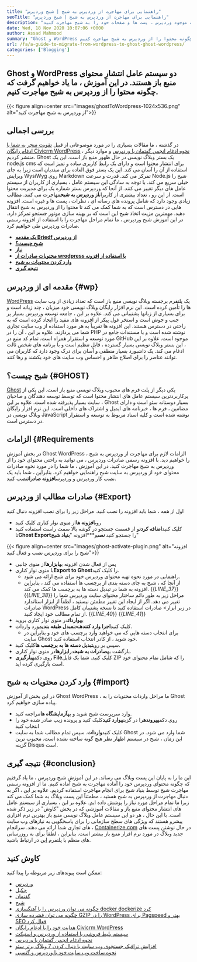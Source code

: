 ```yaml
---
title: "راهنمایی برای مهاجرت از وردپرس به شبح | شبح وردپرس" 
seoTitle: "راهنمایی برای مهاجرت از وردپرس به شبح | شبح وردپرس" 
description: "این آموزش در مورد نحوه مهاجرت از وردپرس به شبح است. ما یاد خواهیم گرفت که چگونه از وب سایت موجود وردپرس ، پست ها و صفحات خود را به شبح مهاجرت کنید." 
date: Wed, 18 Nov 2020 10:07:06 +0000
author: Assad Mahmood
summary: "Ghost و WordPress دو سیستم عامل انتشار محتوای منبع باز هستند. در این آموزش ، ما یاد خواهیم گرفت که چگونه محتوا را از وردپرس به شبح مهاجرت کنیم." 
url: /fa/a-guide-to-migrate-from-wordpress-to-ghost-ghost-wordpress/
categories: ['Blogging']
---
```


## Ghost و WordPress دو سیستم عامل انتشار محتوای منبع باز هستند. در این آموزش ، ما یاد خواهیم گرفت که چگونه محتوا را از وردپرس به شبح مهاجرت کنیم.

{{< figure align=center src="images/ghostToWordpress-1024x536.png" alt="از وردپرس به شبح مهاجرت کنید">}}


## بررسی اجمالی
در گذشته ، ما مقالات بسیاری را در مورد موضوعاتی از قبیل [تقویت منجر به شما با ادغام رایگان Civicrm WordPress][1] ، [نحوه ادغام انجمن گفتمان با وردپرس][2] و موارد دیگر منتشر کردیم. Ghost یک بستر وبلاگ نویسی در حال ظهور منبع باز است. این یک node.js cms برای انتشار محتوا است و دارای یک رابط کاربری ساده و تمیز است که استفاده از آن را آسان می کند. این یک بستر فوق العاده برای مبتدیان است زیرا به جای ویرایش WysiWyg روی Markdown تمرکز می کند. قدرت و سرعت Node.js شبح را خیلی سریع می کند. با توجه به سادگی این سیستم عامل ، بسیاری از کاربران از سیستم عامل های دیگر تغییر می کنند. از آنجا که وردپرس بستر شماره یک برای مدیریت محتوا است.
از این رو ، تعداد بیشتری از کاربران**از وردپرس به شبح**مهاجرت می کنند. مطالب زیادی وجود دارد که شامل پرونده های رسانه ای ، نظرات ، پست ها و غیره است. افزونه هایی در دسترس است که به شما کمک می کند تا محتوا را از وردپرس به شبح انتقال دهید. مهمترین مزیت اتخاذ شبح این است که بر بهینه سازی موتور جستجو تمرکز دارد. در این آموزش شبح وردپرس ، ما تمام مراحل مهاجرت را با استفاده از افزونه رسمی صادرات وردپرس طی خواهیم کرد.
* **[یک مقدمه Briedf از وردپرس][3]**
* **[شبح چیست؟][4]**
* **[نیاز][5]**
* **[محتویات صادرات از wrodpress با استفاده از افزونه][6]**
* **[وارد کردن محتویات به شبح][7]**
* **[نتیجه گیری][8]**

## **مقدمه ای از وردپرس** {#wp}
[WordPress][9] یک پلتفرم برجسته وبلاگ نویسی منبع باز است که تعداد زیادی از وب سایت ها را تأمین کرده است. این نرم افزار رایگان وبلاگ نویسی خود میزبان ، چند زبانه است و برای بسیاری از زبانها پشتیبانی می کند. علاوه بر این ، جامعه توسعه وردپرس بسیار پر جنب و جوش است و استخر غول پیکر از افزونه های مفید را ایجاد کرده است که به راحتی در دسترس هستند. این افزونه ها تقریباً به هر مورد استفاده از وب سایت تجاری شما می پردازند. علاوه بر این ، آن را در PHP نوشته شده است و با مستندات جامع در مورد توسعه و استقرار همراه است. تمام کد منبع در GitHub موجود است. علاوه بر این ، این بستر وبلاگ نویسی بسیار گسترده ، قابل تنظیم است و با برنامه های شخص ثالث ادغام می کند. یک داشبورد بسیار منطقی و آسان برای درک وجود دارد که کاربران می توانند عناصر را برای اصلاح ظاهر و احساس وب سایت های خود بکشند و رها کنند.

## **شبح چیست؟** {#GHOST}
[Ghost][10] یکی دیگر از پلت فرم های محبوب وبلاگ نویسی منبع باز است. این یکی از پرکاربردترین سیستم عامل های انتشار محتوا است که توسط توسعه دهندگان و صاحبان سایت بسیار پذیرفته شده است. علاوه بر این ، Ghost بسیار دوستانه سئو است و دارای مضامین ، فرم ها ، خبرنامه های ایمیل و اشتراک های داخلی است. این نرم افزار رایگان وبلاگ نویسی در JavaScript نوشته شده است و کلیه اسناد مربوط به توسعه و استقرار در دسترس است.

## الزامات   {#Requirements
در بخش آموزش Ghost WordPress ، الزامات لازم برای مهاجرت از وردپرس به شبح را خواهیم دید. با افزونه رسمی صادرات وردپرس ، می توانید به راحتی محتوای خود را از وردپرس به شبح مهاجرت کنید. در این آموزش ، ما شما را در مورد نحوه صادرات محتوای خود از وردپرس به سایت شبح راهنمایی خواهیم کرد. بنابراین ، شما باید یک نصب کار وردپرس و وردپرس**افزونه صادرات**نصب کنید.

## صادرات مطالب از وردپرس   {#Export}
اول از همه ، شما باید افزونه را نصب کنید. مراحل زیر را برای نصب افزونه دنبال کنید
* روی**افزونه ها**از منوی نوار کناری کلیک کنید
* کلیک کنید**اضافه کردن**و از قسمت جستجو در گوشه بالا سمت راست استفاده کنید تا**Ghost Export**را جستجو کنید
***نصب**و****افزونه "**بنیاد شبح**"

{{< figure align=center src="images/ghost-activate-plugin.png" alt="افزونه شبح را برای وردپرس نصب و فعال کنید">}}

* پس از فعال شدن افزونه به**ابزارها**از منوی جانبی
* با منوی نوار کناری**Export to Ghost**را کلیک کنید.
  * راهنمایی در مورد نحوه تهیه محتوای وردپرس خود برای شبح ارائه می شود.
  * از آنجا که ، شبح به جای دسته بندی از برچسب ها استفاده می کند ، بنابراین افزونه به شما در تبدیل دسته ها به برچسب ها کمک می کند.
{{_LINE_37_}}
{{_LINE_38_}}
    مراحل زیر به طور دائم ساختار محتوای سایت وردپرس شما را تغییر می دهد. اگر از ایجاد این تغییر مطمئن نیستید ، لطفاً از ابزار استاندارد صادرات WordPress در زیر ابزار> صادرات استفاده کنید تا نسخه پشتیبان کامل از تمام مطالب خود ایجاد کنید.
{{_LINE_40_}}
{{_LINE_41_}}
* به**واردات**در منوی نوار کناری بروید
* کلیک کنید**اجرا وارد کننده**تحت**مبدل طبقه بندی**مورد واردات.
  * برای انتخاب دسته هایی که می خواهید وارد برچسب های خود و بنابراین در سایت Ghost خود شوید ، از کادر انتخاب استفاده کنید.
* سپس بر روی**تبدیل دسته ها به برچسب ها**کلیک کنید.
* بازگشت به**صادرات به شبح**در**ابزارها**در منوی نوار کناری.
* روی دکمه**بارگیری File**کلیک کنید. شما یک فایل ZIP را که شامل تمام محتوای خود است بارگیری کرده اید.

## وارد کردن محتویات به شبح   {#import}
در این بخش از آموزش Ghost WordPress ، ما مراحل واردات محتویات را به Ghost پیاده سازی خواهیم کرد.
* وارد سرپرست شبح شوید و به**آزمایشگاه ها**مراجعه کنید.
* روی دکمه**پرونده**را در گزینه**وارد کنید**کلیک کنید و پرونده زیپ صادر شده خود را انتخاب کنید
* کلیک کنید**واردات**. سپس تمام مطالب شما به سایت Ghost شما وارد می شود.
در این زمان ، شبح در سیستم اظهار نظر هیچ گونه ساخته نشده است. محبوب ترین گزینه Disqus است.

## نتیجه گیری   {#conclusion}
این ما را به پایان این پست وبلاگ می رساند. در این آموزش شبح وردپرس ، ما یاد گرفتیم که چگونه محتوای وردپرس خود را آماده مهاجرت به شبح آماده کنیم. ما از افزونه رسمی مهاجرت شبح توسط بنیاد شبح برای انجام مهاجرت استفاده کردیم. علاوه بر این ، اگر به دنبال مهاجرت از وردپرس به شبح هستید ، مطمئناً این پست وبلاگ به شما کمک می کند زیرا ما تمام مراحل مورد نیاز را پوشش داده ایم. علاوه بر این ، بسیاری از سیستم عامل های انتشار محتوای منبع باز و مقالات آموزشی که در بخش "کاوش" در زیر ذکر شده است. با این حال ، هر دو این سیستم عامل وبلاگ نویسی منبع باز بهترین نرم افزاری پیشرو هستند که ویژگی های سطح سازمانی را برای پاسخگویی به نیازهای وب سایت های تجاری شما ارائه می دهند.
سرانجام ، [Containerize.com][11] در حال نوشتن پست های جدید وبلاگ در مورد نرم افزار منبع باز بیشتر است. بنابراین ، لطفاً برای به روزرسانی های منظم با پلتفرم [این][12] در ارتباط باشید.

## کاوش کنید
ممکن است پیوندهای زیر مربوطه را پیدا کنید:
  * [وردپرس][9]
  * [جکیل][13]
  * [گفتمان][14]
  * [شبح][10]
  * [چگونه می توان وردپرس را با آهنگسازی docker dockerize کرد][15]
  * [چگونه می توان فشرده سازی GZIP را در WordPress برای Pagspeed بهتر و SEO فعال کرد][16]
  * [هدایت خود را با ادغام رایگان Civicrm WordPress][1]
  * [سیستم بلیط فروشی با استفاده از وردپرس و استیکت][17]
  * [نحوه ادغام انجمن گفتمان با وردپرس][2]
  * [افزایش ترافیک جستجوی وب سایت با دنبال کردن 7 وبلاگ برتر سئو][18]
  * [نحوه ساخت وب سایت خود با وردپرس و گتسبی][19]

  
[1]: https://blog.containerize.com/blogging/civicrm-wordpress-integration-wordpress-tutorial/
[2]: https://blog.containerize.com/blogging/how-to-integrate-discourse-forum-with-wordpress/
[3]: #wp
[4]: #ghost
[5]: #requirements
[6]: #export
[7]: #import
[8]: #conclusion
[9]: https://products.containerize.com/blogging/wordpress/
[10]: https://products.containerize.com/blogging/ghost/
[11]: https://www.containerize.com/
[12]: https://blog.containerize.com/
[13]: https://products.containerize.com/blogging/jekyll/
[14]: https://products.containerize.com/discussion-forum/discourse/
[15]: https://blog.containerize.com/blogging/how-to-dockerize-wordpress-docker-wordpress/
[16]: https://blog.containerize.com/blogging/how-to-enable-gzip-compression-in-wordpress-gzip-wordpress/
[17]: https://blog.containerize.com/blogging/automate-ticketing-system-using-wordpress-and-osticket/
[18]: https://blog.containerize.com/blogging/increase-website-search-traffic-by-following-top-7-seo-blogs/
[19]: https://blog.containerize.com/blogging/how-does-gatsby-integrate-with-wordpress-gatsby-wordpress/
